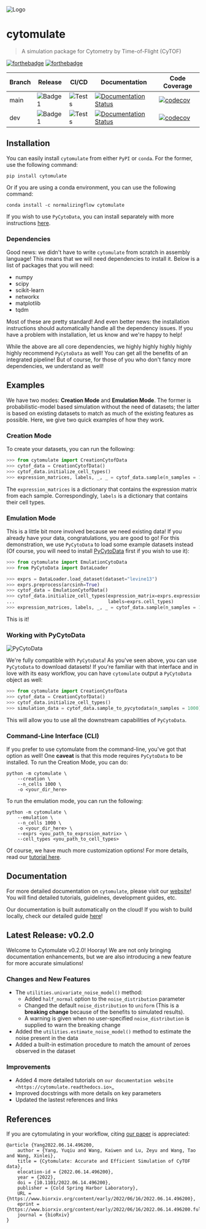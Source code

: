 ![Logo](/assets/cytomulate.jpg)

# cytomulate
> A simulation package for Cytometry by Time-of-Flight (CyTOF)

[![forthebadge](https://forthebadge.com/images/badges/open-source.svg)](https://forthebadge.com)
[![forthebadge](https://forthebadge.com/images/badges/made-with-python.svg)](https://forthebadge.com)

| Branch | Release | CI/CD | Documentation | Code Coverage |
| --- | --- | --- | --- | --- |
| main | ![Badge1](https://img.shields.io/badge/Version-v0.2.0-success) | ![Tests](https://github.com/kevin931/cytomulate/actions/workflows/ci.yml/badge.svg?branch=main) | [![Documentation Status](https://readthedocs.org/projects/cytomulate/badge/?version=dev)](https://cytomulate.readthedocs.io/en/main/?badge=main) |  [![codecov](https://codecov.io/gh/kevin931/cytomulate/branch/dev/graph/badge.svg?token=F5H0QTXGMR)](https://codecov.io/gh/kevin931/cytomulate) |
| dev | ![Badge1](https://img.shields.io/badge/Version-v0.2.0-success) |![Tests](https://github.com/kevin931/cytomulate/actions/workflows/ci.yml/badge.svg?branch=dev) | [![Documentation Status](https://readthedocs.org/projects/cytomulate/badge/?version=dev)](https://cytomulate.readthedocs.io/en/dev/?badge=dev) | [![codecov](https://codecov.io/gh/kevin931/cytomulate/branch/dev/graph/badge.svg?token=F5H0QTXGMR)](https://codecov.io/gh/kevin931/cytomulate) |


## Installation

You can easily install ``cytomulate`` from either ``PyPI`` or ``conda``. For the former, use the following command:

```shell
pip install cytomulate

```

Or if you are using a conda environment, you can use the following command:

```shell
conda install -c normalizingflow cytomulate

```
If you wish to use ``PyCytoData``, you can install separately with more instructions [here](https://cytomulate.readthedocs.io/en/dev/installation.html).

### Dependencies

Good news: we didn't have to write `cytomulate` from scratch in assembly language! This means that we will need dependencies to install it. Below is a list of packages that you will need:

- numpy
- scipy
- scikit-learn
- networkx
- matplotlib
- tqdm

Most of these are pretty standard! And even better news: the installation instructions should automatically handle all the dependency issues. If you have a problem with installation, let us know and we're happy to help!

While the above are all core dependencies, we highly highly highly highly highly recommend `PyCytoData` as well! You can get all the benefits of an integrated pipeline! But of course, for those of you who don't fancy more dependencies, we understand as well!


## Examples

We have two modes: **Creation Mode** and **Emulation Mode**. The former is probabilistic-model based simulation without the need of datasets; the latter is based on existing datasets to match as much of the existing features as possible. Here, we give two quick examples of how they work.


### Creation Mode

To create your datasets, you can run the following:

```python
>>> from cytomulate import CreationCytofData
>>> cytof_data = CreationCytofData()
>>> cytof_data.initialize_cell_types()
>>> expression_matrices, labels, _, _ = cytof_data.sample(n_samples = 1000)
```
The ``expression_matrices`` is a dictionary that contains the expression matrix from each sample. Correspondingly, ``labels`` is a dictionary that contains their cell types.


### Emulation Mode

This is a little bit more involved because we need existing data! If you already have your data, congratulations, you are good to go! For this demonstration, we use ``PyCytoData`` to load some example datasets instead (Of course, you will need to install [PyCytoData](https://pycytodata.readthedocs.io/en/latest/index.html) first if you wish to use it):

```python
>>> from cytomulate import EmulationCytoData
>>> from PyCytoData import DataLoader

>>> exprs = DataLoader.load_dataset(dataset="levine13")
>>> exprs.preprocess(arcsinh=True)
>>> cytof_data = EmulationCytofData()
>>> cytof_data.initialize_cell_types(expression_matrix=exprs.expression_matrix,
...                                  labels=exprs.cell_types)
>>> expression_matrices, labels, _, _ = cytof_data.sample(n_samples = 1000)
```
This is it!

### Working with PyCytoData

![PyCytoData](/assets/pycytodata.jpg)

We're fully compatible with ``PyCytoData``! As you've seen above, you can use ``PyCytoData`` to download datasets! If you're familiar with that interface and in love with its easy workflow, you can have ``cytomulate`` output a ``PyCytoData`` object as well:

```python
>>> from cytomulate import CreationCytofData
>>> cytof_data = CreationCytofData()
>>> cytof_data.initialize_cell_types()
>>> simulation_data = cytof_data.sample_to_pycytodata(n_samples = 1000)
```
This will allow you to use all the downstream capabilities of ``PyCytoData``.

### Command-Line Interface (CLI)

If you prefer to use cytomulate from the command-line, you've got that option as well! One **caveat** is that this mode requires ``PyCytoData`` to be installed. To run the Creation Mode, you can do:

```shell
python -m cytomulate \
	--creation \
	--n_cells 1000 \
	-o <your_dir_here>
```

To run the emulation mode, you can run the following:

```shell
python -m cytomulate \
	--emulation \
	--n_cells 1000 \
	-o <your_dir_here> \
	--exprs <you_path_to_exprssion_matrix> \
	--cell_types <you_path_to_cell_types>
```
Of course, we have much more customization options! For more details, read our [tutorial here](https://cytomulate.readthedocs.io/en/dev/tutorial/cli.html).

## Documentation

For more detailed documentation on ``cytomulate``, please visit our [website](https://cytomulate.readthedocs.io/)! You will find detailed tutorials,
guidelines, development guides, etc.

Our documentation is built automatically on the cloud! If you wish to build locally, check our detailed guide [here](https://cytomulate.readthedocs.io/en/latest/change/build.html)!

## Latest Release: v0.2.0

Welcome to Cytomulate v0.2.0! Hooray! We are not only bringing documentation enhancements, but we
are also introducing a new feature for more accurate simulations!

### Changes and New Features
- The `utilities.univariate_noise_model()` method:
    - Added `half_normal` option to the `noise_distribution` parameter
    - Changed the default `noise_distribution` to `uniform` (This is a **breaking change** because of the benefits to simulated results).
    - A warning is given when no user-specified `noise_distribution` is supplied to warn the breaking change
- Added the `utilities.estimate_noise_model()` method to estimate the noise present in the data
- Added a built-in estimation procedure to match the amount of zeroes observed in the dataset

### Improvements
- Added 4 more detailed tutorials on `our documentation website <https://cytomulate.readthedocs.io>`_
- Improved docstrings with more details on key parameters
- Updated the lastest references and links


## References

If you are cytomulating in your workflow, citing [our paper](https://doi.org/10.1101/2022.06.14.496200) is appreciated:

```
@article {Yang2022.06.14.496200,
	author = {Yang, Yuqiu and Wang, Kaiwen and Lu, Zeyu and Wang, Tao and Wang, Xinlei},
	title = {Cytomulate: Accurate and Efficient Simulation of CyTOF data},
	elocation-id = {2022.06.14.496200},
	year = {2022},
	doi = {10.1101/2022.06.14.496200},
	publisher = {Cold Spring Harbor Laboratory},
	URL = {https://www.biorxiv.org/content/early/2022/06/16/2022.06.14.496200},
	eprint = {https://www.biorxiv.org/content/early/2022/06/16/2022.06.14.496200.full.pdf},
	journal = {bioRxiv}
}
```